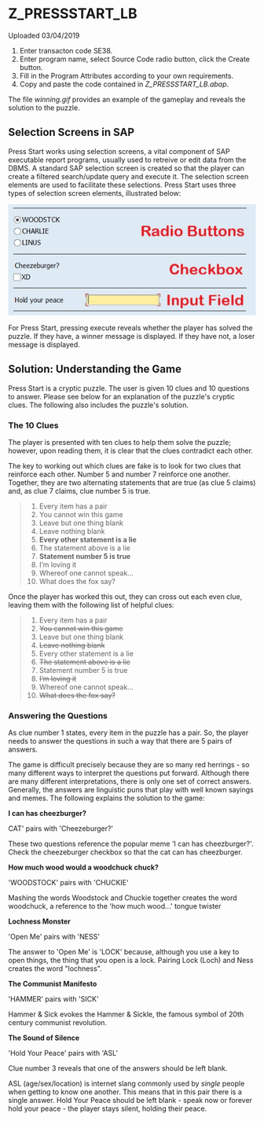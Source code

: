 # Z_PRESSSTART_LB

Uploaded 03/04/2019

1. Enter transacton code SE38.
2. Enter program name, select Source Code radio button, click the Create button.
3. Fill in the Program Attributes according to your own requirements.
4. Copy and paste the code contained in _Z_PRESSSTART_LB.abap_.

The file _winning.gif_ provides an example of the gameplay and reveals the solution to the puzzle.

## Selection Screens in SAP

Press Start works using selection screens, a vital component of SAP executable report programs, usually used to retreive or edit data from the DBMS. A standard SAP selection screen is created so that the player can create a filtered search/update query and execute it. The selection screen elements are used to facilitate these selections. Press Start uses three types of selection screen elements, illustrated below:

![](selectionscreenelements.jpg)

For Press Start, pressing execute reveals whether the player has solved the puzzle. If they have, a winner message is displayed. If they have not, a loser message is displayed.

## Solution: Understanding the Game

Press Start is a cryptic puzzle. The user is given 10 clues and 10 questions to answer. Please see below for an explanation of the puzzle's cryptic clues. The following also includes the puzzle's solution. 

### The 10 Clues

The player is presented with ten clues to help them solve the puzzle; however, upon reading them, it is clear that the clues contradict each other. 

The key to working out which clues are fake is to look for two clues that reinforce each other. Number 5 and number 7 reinforce one another. Together, they are two alternating statements that are true (as clue 5 claims) and, as clue 7 claims, clue number 5 is true.

> 1. Every item has a pair
> 2. You cannot win this game
> 3. Leave but one thing blank
> 4. Leave nothing blank
> 5. **Every other statement is a lie**
> 6. The statement above is a lie
> 7. **Statement number 5 is true**
> 8. I’m loving it
> 9. Whereof one cannot speak...
> 10. What does the fox say?

Once the player has worked this out, they can cross out each even clue, leaving them with the following list of helpful clues:

> 1. Every item has a pair
> 2. ~~You cannot win this game~~
> 3. Leave but one thing blank
> 4. ~~Leave nothing blank~~
> 5. Every other statement is a lie
> 6. ~~The statement above is a lie~~
>7. Statement number 5 is true
> 8. ~~I’m loving it~~
> 9. Whereof one cannot speak...
> 10. ~~What does the fox say?~~

### Answering the Questions

As clue number 1 states, every item in the puzzle has a pair. So, the player needs to answer the questions in such a way that there are 5 pairs of answers. 

The game is difficult precisely because they are so many red herrings - so many different ways to interpret the questions put forward. Although there are many different interpretations, there is only one set of correct answers. Generally, the answers are linguistic puns that play with well known sayings and memes. The following explains the solution to the game: 

**I can has cheezburger?**

CAT' pairs with 'Cheezeburger?'

These two questions reference the popular meme 'I can has cheezburger?'. Check the cheezeburger checkbox so that the cat can has cheezburger. 

**How much wood would a woodchuck chuck?**

'WOODSTOCK' pairs with 'CHUCKIE'

Mashing the words Woodstock and Chuckie together creates the word woodchuck, a reference to the 'how much wood...' tongue twister

**Lochness Monster**

'Open Me' pairs with 'NESS'

The answer to 'Open Me' is 'LOCK' because, although you use a key to open things, the thing that you open is a lock. Pairing Lock (Loch) and Ness creates the word "lochness". 

**The Communist Manifesto**

'HAMMER' pairs with 'SICK'

Hammer & Sick evokes the Hammer & Sickle, the famous symbol of 20th century communist revolution.

**The Sound of Silence**

'Hold Your Peace' pairs with 'ASL'

Clue number 3 reveals that one of the answers should be left blank. 

ASL (age/sex/location) is internet slang commonly used by _single_ people when getting to know one another. This means that in this pair there is a single answer. Hold Your Peace should be left blank - speak now or forever hold your peace - the player stays silent, holding their peace.

